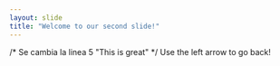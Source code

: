 ```yaml
---
layout: slide
title: "Welcome to our second slide!"
---
```

/* Se cambia la linea 5 "This is great" */
Use the left arrow to go back!
